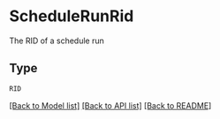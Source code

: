 # ScheduleRunRid

The RID of a schedule run

## Type
```python
RID
```


[[Back to Model list]](../../../README.md#models-v2-link) [[Back to API list]](../../../README.md#apis-v2-link) [[Back to README]](../../../README.md)
